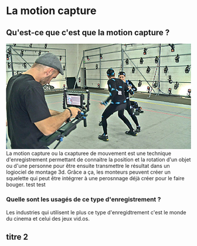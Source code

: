 # La motion capture

## Qu'est-ce que c'est que la motion capture ?
![image motion capture](/image/motion_deux_acteurs.jpg)
La motion capture ou la cxapturee de mouvement est une technique d'enregistrement permettant de connaitre la position et la rotation d'un objet ou d'une personne pour être ensuite transmettre le résultat dans un logiociel de montage 3d. Grâce a ça, les monteurs peuvent créer un squelette qui peut être intégrrer à une perosnnage déjà créer pour le faire bouger. 
 test test 

   ### Quelle sont les usagés de ce type d'enregistrement ?
   Les industries qui utilisent le plus ce type d'enregidtrement c'est le monde du cinema et celui des jeux vid.os.
   


## titre 2
